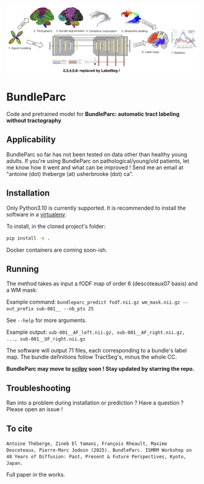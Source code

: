 ![BundleParc](header.png)

# BundleParc
Code and pretrained model for __BundleParc: automatic tract labeling without tractography__

## Applicability

BundleParc so far has not been tested on data other than healthy young adults. If you're using BundleParc on pathological/young/old patients, let me know how it went and what can be improved ! Send me an email at "antoine (dot) theberge (at) usherbrooke (dot) ca".

## Installation

Only Python3.10 is currently supported. It is recommended to install the software in a [virtualenv](https://virtualenv.pypa.io/en/latest/).

To install, in the cloned project's folder:

```bash
pip install -e .
```

Docker containers are coming soon-ish.

## Running

The method takes as input a fODF map of order 6 (descoteaux07 basis) and a WM mask:

Example command:
```bundleparc_predict fodf.nii.gz wm_mask.nii.gz --out_prefix sub-001__ --nb_pts 25```

See `--help` for more arguments.

Example output:
```sub-001__AF_left.nii.gz, sub-001__AF_right.nii.gz, ..., sub-001__UF_right.nii.gz```

The software will output 71 files, each corresponding to a bundle's label map. The bundle definitions follow TractSeg's, minus the whole CC.

__BundleParc may move to [scilpy](https://github.com/scilus/scilpy) soon ! Stay updated by starring the repo.__

## Troubleshooting

Ran into a problem during installation or prediction ? Have a question ? Please open an issue !

## To cite

```Antoine Théberge, Zineb El Yamani, François Rheault, Maxime Descoteaux, Pierre-Marc Jodoin (2025). BundleParc. ISMRM Workshop on 40 Years of Diffusion: Past, Present & Future Perspectives, Kyoto, Japan.```

Full paper in the works.
